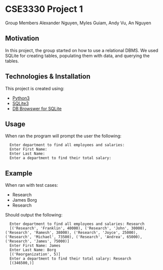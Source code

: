 # CSE3330 Project 1
Group Members Alexander Nguyen, Myles Guiam, Andy Vu, An Nguyen

## Motivation
In this project, the group started on how to use a relational DBMS. We used SQLite for creating tables, populating them with data, and querying
the tables.

## Technologies & Installation
This project is created using:
* [Python3](https://www.python.org/)
* [SQLite3](https://www.sqlite.org/index.html)
* [DB Browswer for SQLite](https://sqlitebrowser.org/)

## Usage
When ran the program will prompt the user the following:
```
  Enter department to find all employees and salaries:
  Enter First Name:
  Enter Last Name:
  Enter a department to find their total salary:
```

## Example
When ran with test cases:
* Research
* James Borg
* Research

Should output the following:
```
  Enter department to find all employees and salaries: Research
  [('Research', 'Franklin', 40000), ('Research', 'John', 30000), ('Research', 'Ramesh', 38000), ('Research', 'Joyce', 25000), ('Research', 'Michael', 73500), ('Research', 'Andrea', 65000), ('Research', 'James', 75000)]
  Enter First Name: James
  Enter Last Name: Borg
  [('Reorganization', 5)]
  Enter a department to find their total salary: Research
  [(346500,)]
```
